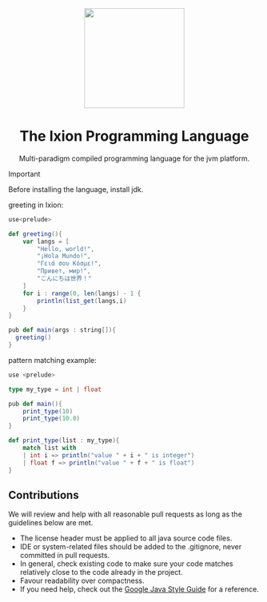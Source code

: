 <div align="center">
  <img src="https://github.com/IxionLang/Ixion/blob/main/assets/icon.png" width="200">

<h1>The Ixion Programming Language</h1>
Multi-paradigm compiled programming language for the jvm platform.
</div>


> [!IMPORTANT]
> Before installing the language, install jdk.

greeting in Ixion:
```scala
use<prelude>

def greeting(){
    var langs = [
        "Hello, world!",
        "¡Hola Mundo!",
        "Γειά σου Κόσμε!",
        "Привет, мир!",
        "こんにちは世界！"
    ]
    for i : range(0, len(langs) - 1 {
        println(list_get(langs,i)
    }
}

pub def main(args : string[]){
  greeting()
}
```


pattern matching example:

```scala
use <prelude>

type my_type = int | float

pub def main(){
    print_type(10)
    print_type(10.0)
}

def print_type(list : my_type){
    match list with
    | int i => println("value " + i + " is integer")
    | float f => println("value " + f + " is float")
}
```


## Contributions
We will review and help with all reasonable pull requests as long as the guidelines below are met.

- The license header must be applied to all java source code files.
- IDE or system-related files should be added to the .gitignore, never committed in pull requests.
- In general, check existing code to make sure your code matches relatively close to the code already in the project.
- Favour readability over compactness.
- If you need help, check out the [Google Java Style Guide](https://google.github.io/styleguide/javaguide.html) for a reference.
